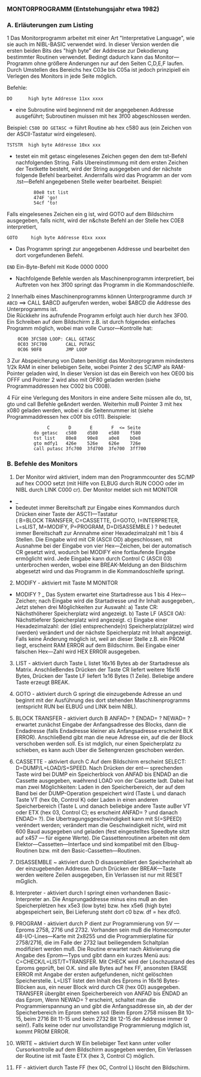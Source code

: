 ### MONTORPROGRAMM (Entstehungsjahr etwa 1982)

### A. Erläuterungen zum Listing

1 Das Monitorprogramm arbeitet mit einer Art "Interpretative Language", wie sie
auch im NIBL-BASIC verwendet wird. In dieser Version werden die ersten beiden
Bits des "high byte" der Addresse zur Dekodierung bestimmter Routinen verwendet.
Bedingt dadurch kann das Monitor—Programm ohne größere Anderungen nur auf den
Seiten C,D,E,F laufen. Durch Umstellen des Bereichs hex C03e bis C05a ist jedoch
prinzipiell ein Verlegen des Monitors in jede Seite möglich.

Befehle:

`DO      high byte Addresse 11xx xxxx`
-    eine Subroutine wird beginnend mit der angegebenen Addresse ausgeführt;
    Subroutinen muissen mit hex 3f00 abgeschlossen werden.

Beispiel: `C580 DO GETASC` -> führt Routine ab hex c580 aus (ein Zeichen von
der ASCII-Tastatur wird eingelesen).

`TSTSTR  high byte Addresse 10xx xxx`
-    testet ein mit getasc eingelesenes Zeichen gegen den dem tst-Befehl nachfolgenden String. Falls Ubereinstimmung mit dem ersten Zeichen der Textkette besteht, wird der String ausgegeben und der nächste folgende Befehl
bearbeitet. Andernfalls wird das Programm an der vom .tst—Befehl angegebenen Stelle weiter bearbeitet.
Beispiel:</br>
```
          80e8 tst list
          474F 'go!
          54cf ‘to!
```
Falls eingelesenes Zeichen ein g ist, wird GOTO auf dem Bildschirm ausgegeben, falls nicht, wird der n&chste Befehl an der Stelle hex C0E8 interpretiert,

`GOTO     high byte Addresse 01xx xxxx`
-    Das Programm springt zur angegebenen Addresse und bearbeitet den dort vorgefundenen Befehl.

`END`    Ein-Byte-Befehl mit Kode 0000 0000
-    Nachfolgende Befehle werden als Maschinenprogramm interpretiert, bei Auftreten von hex 3f00 springt das Programm in die Kommandoschleife.

2 Innerhalb eines Maschinenprogramms können Unterprogramme durch `3F ABCD` ==> CALL $ABCD aufgerufen werden, wobei $ABCD die Addresse des Unterprogramms ist.</br>
Die Rückkehr ins aufrufende Programm erfolgt auch hier durch hex 3F00.
Ein Schreiben auf dem Bildschirm z.B. ist durch folgendes einfaches Programm möglich, wobei man volle Cursor—Kontrolle hat:
```
    0C00 3FC580 LOOP: CALL GETASC
    0C03 3FC700       CALL PUTASC
    0C06 90F8         JMP LOOP
```

3 Zur Abspeicherung von Daten benötigt das Monitorprogramm mindestens 1/2k RAM in einer beliebigen Seite, wobei Pointer 2 des SC/MP als RAM-Pointer geladen wird, In dieser Version ist das ein Bereich von hex OE00 bis OFFF und Pointer 2 wird also mit OF80 geladen werden (siehe Programmaddressen hex C002 bis C008).

4 Für eine Verlegung des Monitors in eine andere Seite müssen alle do, tst, gto und call Befehle ge&ndert werden. Weiterhin muB Pointer 3 mit hex x080 geladen werden, wobei x die Seitennummer ist (siehe Programmaddressen hex c00f bis c011).
Beispiele:</br>
```
               C       D       E       F  <= Seite
          do getasc   c580    d580    e580    f580
          tst list    80e8    90e8    a0e8    bOe8
          gto mdfy1   426e    526e    626e    726e
          call putasc 3fc700  3fd700  3fe700  3ff700
```

### B. Befehle des Monitors

1) Der Monitor wird aktiviert, indem man den Programmcounter des SC/MP auf
hex COOO setzt (mit Hilfe von ELBUG durch RUN COOO oder im NIBL durch LINK
C000 cr). Der Monitor meldet sich mit
 MONITOR
* _
* bedeutet immer Bereitschaft zur Eingabe eines Kommandos durch Drücken einer
Taste der ASCTI—Tastatur</br>
( B=BLOCK TRANSFER, C=CASSETTE, G=GOTO, I=INTERPRETER, L=sLIST, M=MODIFY, P=PROGRAM, D=DISASSEMBLE )
? bedeutet immer Bereitschaft zur Annnahme einer Hexadezimalzahl mit 1 bis 4
Stellen. Die Eingabe wird mit CR (ASCII OD) abgeschlossen, mit Ausnahme bei der
Eingabe von vier Hex—Zeichen, bei der automatisch CR gesetzt wird, wodurch bei
MODIFY eine fortlaufende Eingabe ermöglicht wird. Jede Eingabe kann durch Control
C (ASCII 03) unterbrochen werden, wobei eine BREAK-Meldung an den Bildschirm
abgesetzt wird und das Programm in die Kommandoschleife springt.

2) MODIFY - aktiviert mit Taste M
MONITOR
* MODIFY ? _
Das System erwartet eine Startadresse aus 1 bis 4 Hex—Zeichen; nach Eingabe wird
die Startadresse und ihr Inhalt ausgegeben,.
Jetzt stehen drei Möglichkeiten zur Auswahl:
a) Taste CR: Nächsthöherer Speicherplatz wird angezeigt.
b) Taste LF (ASCII OA): Nächsttieferer Speicherplatz wird angezeigt.
c) Eingabe einer Hexadezimalzahl: der (die) entsprechende(n) Speicherplatz(plätze)
wird (werden) verändert und der nächste Speicherplatz mit Inhalt angezeigt.
Falls keine Änderung möglich ist, weil an dieser Stelle z.B. ein PROM liegt,
erscheint RAM ERROR auf dem Bildschirm. Bei Eingabe einer falschen Hex—Zahl
wird HEX ERROR ausgegeben.

3) LIST - aktiviert durch Taste L
listet 16x16 Bytes ab der Startadresse als Matrix. AnschlieBendes Drücken der
Taste CR liefert weitere 16x16 Bytes, Drücken der Taste LF liefert 1x16 Bytes
(1 Zeile). Beliebige andere Taste erzeugt BREAK.

4) GOTO - aktiviert durch G
springt die einzugebende Adresse an und beginnt mit der Ausführung des dort
stehenden Maschinenprogramms (entspricht RUN bei ELBUG und LINK beim NIBL).

5) BLOCK TRANSFER - aktiviert durch B
 ANFAD= ?
 ENDAD= ?
 NEWAD= ?
erwartet zunächst Eingabe der Anfangsadresse des Blocks, dann die Endadresse
(falls Endadresse kleiner als Anfangsadresse erscheint BLK ERROR). AnschlieBend
gibt man die neue Adresse ein, auf die der Block verschoben werden soll. Es ist
mdglich, nur einen Speicherplatz zu schieben, es kann auch Uber die Seitengrenzen
geschoben werden.

6) CASSETTE - aktiviert durch C
Auf dem Bildschirm erscheint SELECT: D=DUMP/L=LOAD/S=SPEED. Nach Drücken der ent—
sprechenden Taste wird bei DUMP ein Speicherblock von ANFAD bis ENDAD an die Cassette
ausgegeben, waéhrend LOAD von der Cassette ladt. Dabei hat man zwei Möglichkeiten:
Laden in den Speicherbereich, der auf dem Band bei der DUMP-Operation gespeichert
wird (Taste L und danach Taste VT (hex 0b, Control K) oder Laden in einen anderen
Speicherbereich (Taste L und danach beliebige andere Taste auBer VT oder ETX (hex 03,
Control C); es erscheint ANFAD= ? und danach ENDAD= ?).
Die Ubertragungsgeschwindigkeit kann mit S(=SPEED) veréndert werden; verändert man
die Geschwindigkeit nicht, wird mit 600 Baud ausgegeben und geladen (fest eingestelltes
Speedbyte sitzt auf x457 — für eigene Werte).
Die Cassettenroutinen arbeiten mit dem Elektor—Cassetten—Interface und sind kompatibel
mit den Elbug-Routinen bzw. mit den Basic-Cassetten—Routinen.

7) DISASSEMBLE ~ aktiviert durch D
disassembliert den Speicherinhalt ab der einzugebenden Addresse. Durch Drücken der
BREAK—Taste werden weitere Zeilen ausgegeben, Ein Verlassen ist nur mit RESET mGglich.

8) Interpreter - aktiviert durch I
springt einen vorhandenen Basic-Interpreter an. Die Ansprungaddresse minus eins muB
an den Speicherplétzen hex x5e3 (low byte) bzw. hex x5e6 (high byte) abgespeichert
sein, Bei Lieferung steht dort c0 bzw. df = hex dfc0.

9) PROGRAM - aktiviert durch P
dient zur Programmierung von 5V — Eproms 2758, 2716 und 2732. Vorhanden sein muB die
Homecomputer 48-I/O-Lines—Karte mit 2x8255 und die Programmierplatine für 2758/2716,
die im Falle der 2732 laut beiliegendem Schaltplan modifiziert werden muß.
Die Routine erwartet nach Aktivierung die Angabe des Eprom—Typs und gibt dann ein
kurzes Menü aus: C=CHECK/L=LIST/T=TRANSFER. Mit CHECK wird der Löschzustand des Eproms
geprüft, bei O.K. sind alle Bytes auf hex FF, ansonsten ERASE ERROR mit Angabe der
ersten aufgefundenen, nicht gelöschten Speicherstelle. L=LIST listet den Inhalt des
Eproms in 16x16 Bytes-Blöcken aus, ein neuer Block wird durch CR (hex 0D) ausgegeben.
TRANSFER übergibt einen Speicherbereich von ANFAD bis ENDAD an das Eprom, Wenn NEWAD= ?
erscheint, schaltet man die Programmierspannung an und gibt die Anfangsaddresse sin,
ab der der Speicherbereich im Eprom stehen soll (Beim Eprom 2758 miissen Bit 10-15,
beim 2716 Bit 11-15 und beim 2732 Bit 12-15 der Addresse immer 0 sein!). Falls keine
oder nur unvollstandige Programmierung mdglich ist, kommt PROM ERROR.

10) WRITE ~ aktiviert durch W
Ein beliebiger Text kann unter voller Cursorkontrolle auf dem Bildschirm ausgegeben
werden, Ein Verlassen der Routine ist mit Taste ETX (hex 3, Control C) möglich.

11) FF - aktiviert durch Taste FF (hex 0C, Control L)
löscht den Bildschirm.

